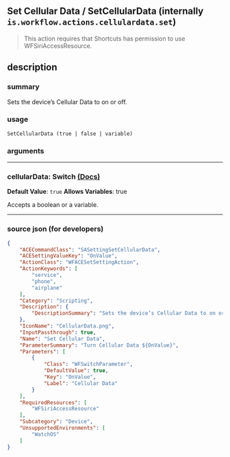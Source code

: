 
## Set Cellular Data / SetCellularData (internally `is.workflow.actions.cellulardata.set`)

> This action requires that Shortcuts has permission to use WFSiriAccessResource.


## description

### summary

Sets the device’s Cellular Data to on or off.


### usage
```
SetCellularData (true | false | variable)
```

### arguments

---

### cellularData: Switch [(Docs)](https://pfgithub.github.io/shortcutslang/gettingstarted#switch-or-expanding-or-boolean-fields)
**Default Value**: ```
		true
		```
**Allows Variables**: true



Accepts a boolean
or a variable.

---

### source json (for developers)

```json
{
	"ACECommandClass": "SASettingSetCellularData",
	"ACESettingValueKey": "OnValue",
	"ActionClass": "WFACESetSettingAction",
	"ActionKeywords": [
		"service",
		"phone",
		"airplane"
	],
	"Category": "Scripting",
	"Description": {
		"DescriptionSummary": "Sets the device’s Cellular Data to on or off."
	},
	"IconName": "CellularData.png",
	"InputPassthrough": true,
	"Name": "Set Cellular Data",
	"ParameterSummary": "Turn Cellular Data ${OnValue}",
	"Parameters": [
		{
			"Class": "WFSwitchParameter",
			"DefaultValue": true,
			"Key": "OnValue",
			"Label": "Cellular Data"
		}
	],
	"RequiredResources": [
		"WFSiriAccessResource"
	],
	"Subcategory": "Device",
	"UnsupportedEnvironments": [
		"WatchOS"
	]
}
```
